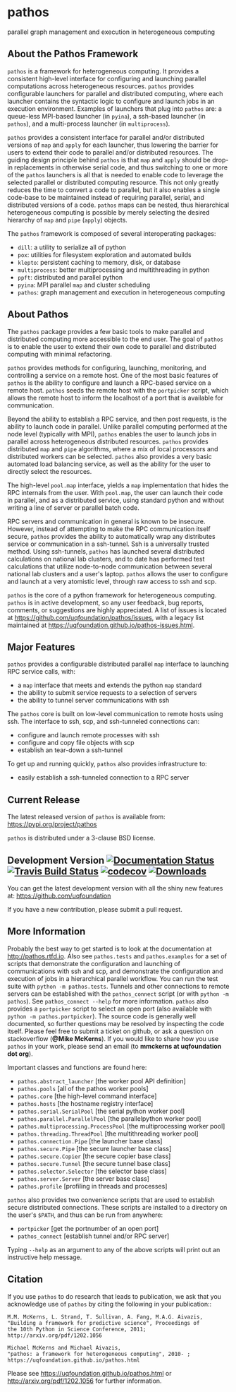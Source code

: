 pathos
======
parallel graph management and execution in heterogeneous computing

About the Pathos Framework
--------------------------
``pathos`` is a framework for heterogeneous computing. It provides a consistent
high-level interface for configuring and launching parallel computations
across heterogeneous resources. ``pathos`` provides configurable launchers for
parallel and distributed computing, where each launcher contains the
syntactic logic to configure and launch jobs in an execution environment.
Examples of launchers that plug into ``pathos`` are: a queue-less MPI-based
launcher (in ``pyina``), a ssh-based launcher (in ``pathos``), and a multi-process
launcher (in ``multiprocess``).

``pathos`` provides a consistent interface for parallel and/or distributed
versions of ``map`` and ``apply`` for each launcher, thus lowering the barrier
for users to extend their code to parallel and/or distributed resources.
The guiding design principle behind ``pathos`` is that ``map`` and ``apply``
should be drop-in replacements in otherwise serial code, and thus switching
to one or more of the ``pathos`` launchers is all that is needed to enable
code to leverage the selected parallel or distributed computing resource.
This not only greatly reduces the time to convert a code to parallel, but it
also enables a single code-base to be maintained instead of requiring
parallel, serial, and distributed versions of a code. ``pathos`` maps can be
nested, thus hierarchical heterogeneous computing is possible by merely
selecting the desired hierarchy of ``map`` and ``pipe`` (``apply``) objects.

The ``pathos`` framework is composed of several interoperating packages:

* ``dill``: a utility to serialize all of python
* ``pox``: utilities for filesystem exploration and automated builds
* ``klepto``: persistent caching to memory, disk, or database
* ``multiprocess``: better multiprocessing and multithreading in python
* ``ppft``: distributed and parallel python
* ``pyina``: MPI parallel ``map`` and cluster scheduling
* ``pathos``: graph management and execution in heterogeneous computing


About Pathos
------------
The ``pathos`` package provides a few basic tools to make parallel and
distributed computing more accessible to the end user. The goal of ``pathos``
is to enable the user to extend their own code to parallel and distributed
computing with minimal refactoring.

``pathos`` provides methods for configuring, launching, monitoring, and
controlling a service on a remote host. One of the most basic features
of ``pathos`` is the ability to configure and launch a RPC-based service
on a remote host. ``pathos`` seeds the remote host with the  ``portpicker``
script, which allows the remote host to inform the localhost of a port
that is available for communication.

Beyond the ability to establish a RPC service, and then post requests,
is the ability to launch code in parallel. Unlike parallel computing
performed at the node level (typically with MPI), ``pathos`` enables the
user to launch jobs in parallel across heterogeneous distributed resources.
``pathos`` provides distributed ``map`` and ``pipe`` algorithms, where a mix of
local processors and distributed workers can be selected.  ``pathos``
also provides a very basic automated load balancing service, as well as
the ability for the user to directly select the resources.

The high-level ``pool.map`` interface, yields a ``map`` implementation that
hides the RPC internals from the user. With ``pool.map``, the user can launch
their code in parallel, and as a distributed service, using standard python
and without writing a line of server or parallel batch code.

RPC servers and communication in general is known to be insecure.  However,
instead of attempting to make the RPC communication itself secure, ``pathos``
provides the ability to automatically wrap any distributes service or
communication in a ssh-tunnel. Ssh is a universally trusted method.
Using ssh-tunnels, ``pathos`` has launched several distributed calculations
on national lab clusters, and to date has performed test calculations
that utilize node-to-node communication between several national lab clusters
and a user's laptop.  ``pathos`` allows the user to configure and launch
at a very atomistic level, through raw access to ssh and scp. 

``pathos`` is the core of a python framework for heterogeneous computing.
``pathos`` is in active development, so any user feedback, bug reports, comments,
or suggestions are highly appreciated.  A list of issues is located at https://github.com/uqfoundation/pathos/issues, with a legacy list maintained at https://uqfoundation.github.io/pathos-issues.html.


Major Features
--------------
``pathos`` provides a configurable distributed parallel ``map`` interface
to launching RPC service calls, with:

* a ``map`` interface that meets and extends the python ``map`` standard
* the ability to submit service requests to a selection of servers
* the ability to tunnel server communications with ssh

The ``pathos`` core is built on low-level communication to remote hosts using
ssh. The interface to ssh, scp, and ssh-tunneled connections can:

* configure and launch remote processes with ssh
* configure and copy file objects with scp
* establish an tear-down a ssh-tunnel

To get up and running quickly, ``pathos`` also provides infrastructure to:

* easily establish a ssh-tunneled connection to a RPC server


Current Release
---------------
The latest released version of ``pathos`` is available from:
    https://pypi.org/project/pathos

``pathos`` is distributed under a 3-clause BSD license.


Development Version
[![Documentation Status](https://readthedocs.org/projects/pathos/badge/?version=latest)](https://pathos.readthedocs.io/en/latest/?badge=latest)
[![Travis Build Status](https://img.shields.io/travis/uqfoundation/pathos.svg?label=build&logo=travis&branch=master)](https://travis-ci.org/uqfoundation/pathos)
[![codecov](https://codecov.io/gh/uqfoundation/pathos/branch/master/graph/badge.svg)](https://codecov.io/gh/uqfoundation/pathos)
[![Downloads](https://pepy.tech/badge/pathos)](https://pepy.tech/project/pathos)
-------------------
You can get the latest development version with all the shiny new features at:
    https://github.com/uqfoundation

If you have a new contribution, please submit a pull request.


More Information
----------------
Probably the best way to get started is to look at the documentation at
http://pathos.rtfd.io. Also see ``pathos.tests`` and ``pathos.examples``
for a set of scripts that demonstrate the configuration and launching of
communications with ssh and scp, and demonstrate the configuration and
execution of jobs in a hierarchical parallel workflow. You can run the test
suite with ``python -m pathos.tests``. Tunnels and other connections to
remote servers can be established with the ``pathos_connect`` script (or with
``python -m pathos``). See ``pathos_connect --help`` for more information.
``pathos`` also provides a ``portpicker`` script to select an open port
(also available with ``python -m pathos.portpicker``). The source code is 
generally well documented, so further questions may be resolved by inspecting
the code itself.  Please feel free to submit a ticket on github, or ask a
question on stackoverflow (**@Mike McKerns**).
If you would like to share how you use ``pathos`` in your work, please send
an email (to **mmckerns at uqfoundation dot org**).

Important classes and functions are found here:

* ``pathos.abstract_launcher``           [the worker pool API definition]
* ``pathos.pools``                       [all of the pathos worker pools]
* ``pathos.core``                        [the high-level command interface] 
* ``pathos.hosts``                       [the hostname registry interface] 
* ``pathos.serial.SerialPool``           [the serial python worker pool]
* ``pathos.parallel.ParallelPool``       [the parallelpython worker pool]
* ``pathos.multiprocessing.ProcessPool`` [the multiprocessing worker pool]
* ``pathos.threading.ThreadPool``        [the multithreading worker pool]
* ``pathos.connection.Pipe``             [the launcher base class]
* ``pathos.secure.Pipe``                 [the secure launcher base class]
* ``pathos.secure.Copier``               [the secure copier  base class]
* ``pathos.secure.Tunnel``               [the secure tunnel base class]
* ``pathos.selector.Selector``           [the selector base class]
* ``pathos.server.Server``               [the server base class]
* ``pathos.profile``                     [profiling in threads and processes]

``pathos`` also provides two convenience scripts that are used to establish
secure distributed connections. These scripts are installed to a directory
on the user's ``$PATH``, and thus can be run from anywhere:

* ``portpicker``                         [get the portnumber of an open port]
* ``pathos_connect``                     [establish tunnel and/or RPC server]

Typing ``--help`` as an argument to any of the above scripts will print out an
instructive help message.


Citation
--------
If you use ``pathos`` to do research that leads to publication, we ask that you
acknowledge use of ``pathos`` by citing the following in your publication::

    M.M. McKerns, L. Strand, T. Sullivan, A. Fang, M.A.G. Aivazis,
    "Building a framework for predictive science", Proceedings of
    the 10th Python in Science Conference, 2011;
    http://arxiv.org/pdf/1202.1056

    Michael McKerns and Michael Aivazis,
    "pathos: a framework for heterogeneous computing", 2010- ;
    https://uqfoundation.github.io/pathos.html

Please see https://uqfoundation.github.io/pathos.html or
http://arxiv.org/pdf/1202.1056 for further information.

